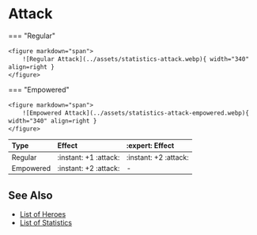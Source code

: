# Attack

=== "Regular"

    <figure markdown="span">
        ![Regular Attack](../assets/statistics-attack.webp){ width="340" align=right }
    </figure>

=== "Empowered"

    <figure markdown="span">
        ![Empowered Attack](../assets/statistics-attack-empowered.webp){ width="340" align=right }
    </figure>


| Type |Effect | :expert: Effect |
| :--- | :--- | :--- |
| Regular | :instant: +1 :attack: | :instant: +2 :attack:  |
| Empowered | :instant: +2 :attack: | - |


## See Also

- [List of Heroes](../heroes/index.md)
- [List of Statistics](index.md)
